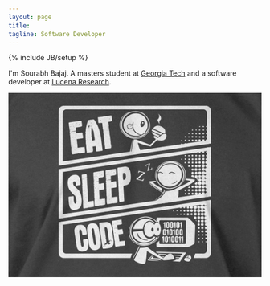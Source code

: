 ```yaml
---
layout: page
title: 
tagline: Software Developer
---
```

{% include JB/setup %}

I'm Sourabh Bajaj. A masters student at [Georgia Tech](http://www.gatech.edu) and a software developer at [Lucena Research](http://www.lucenaresearch.com).

![Eat Sleep Code](/assets/images/eat-sleep-code-zoom.jpg "Eat Sleep Code")
